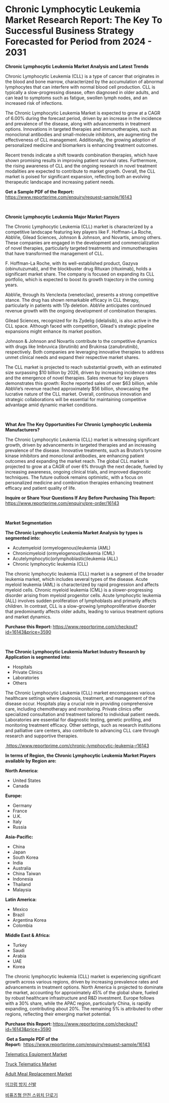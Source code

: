 <p><h1>Chronic Lymphocytic Leukemia Market Research Report: The Key To Successful Business Strategy Forecasted for Period from 2024 - 2031</h1></p><p><strong>Chronic Lymphocytic Leukemia Market Analysis and Latest Trends</strong></p>
<p><p>Chronic Lymphocytic Leukemia (CLL) is a type of cancer that originates in the blood and bone marrow, characterized by the accumulation of abnormal lymphocytes that can interfere with normal blood cell production. CLL is typically a slow-progressing disease, often diagnosed in older adults, and can lead to symptoms such as fatigue, swollen lymph nodes, and an increased risk of infections.</p><p>The Chronic Lymphocytic Leukemia Market is expected to grow at a CAGR of 6.00% during the forecast period, driven by an increase in the incidence and prevalence of the disease, along with advancements in treatment options. Innovations in targeted therapies and immunotherapies, such as monoclonal antibodies and small-molecule inhibitors, are augmenting the effectiveness of CLL management. Additionally, the growing adoption of personalized medicine and biomarkers is enhancing treatment outcomes.</p><p>Recent trends indicate a shift towards combination therapies, which have shown promising results in improving patient survival rates. Furthermore, the rising awareness of CLL and the ongoing research in novel treatment modalities are expected to contribute to market growth. Overall, the CLL market is poised for significant expansion, reflecting both an evolving therapeutic landscape and increasing patient needs.</p></p>
<p><strong>Get a Sample PDF of the Report:&nbsp;</strong> <a href="https://www.reportprime.com/enquiry/request-sample/16143">https://www.reportprime.com/enquiry/request-sample/16143</a></p>
<p>&nbsp;</p>
<p><strong>Chronic Lymphocytic Leukemia Major Market Players</strong></p>
<p><p>The Chronic Lymphocytic Leukemia (CLL) market is characterized by a competitive landscape featuring key players like F. Hoffman-La Roche, AbbVie, Gilead Sciences, Johnson & Johnson, and Novartis, among others. These companies are engaged in the development and commercialization of novel therapies, particularly targeted treatments and immunotherapies that have transformed the management of CLL.</p><p>F. Hoffman-La Roche, with its well-established product, Gazyva (obinutuzumab), and the blockbuster drug Rituxan (rituximab), holds a significant market share. The company is focused on expanding its CLL portfolio, which is expected to boost its growth trajectory in the coming years.</p><p>AbbVie, through its Venclexta (venetoclax), presents a strong competitive stance. The drug has shown remarkable efficacy in CLL therapy, particularly in patients with 17p deletion. AbbVie anticipates continued revenue growth with the ongoing development of combination therapies.</p><p>Gilead Sciences, recognized for its Zydelig (idelalisib), is also active in the CLL space. Although faced with competition, Gilead's strategic pipeline expansions might enhance its market position. </p><p>Johnson & Johnson and Novartis contribute to the competitive dynamics with drugs like Imbruvica (ibrutinib) and Brukinsa (zanubrutinib), respectively. Both companies are leveraging innovative therapies to address unmet clinical needs and expand their respective market shares.</p><p>The CLL market is projected to reach substantial growth, with an estimated size surpassing $10 billion by 2026, driven by increasing incidence rates and the emergence of novel therapies. Sales revenue for key players demonstrates this growth: Roche reported sales of over $63 billion, while AbbVie’s revenue reached approximately $56 billion, showcasing the lucrative nature of the CLL market. Overall, continuous innovation and strategic collaborations will be essential for maintaining competitive advantage amid dynamic market conditions.</p></p>
<p>&nbsp;</p>
<p><strong>What Are The Key Opportunities For Chronic Lymphocytic Leukemia Manufacturers?</strong></p>
<p><p>The Chronic Lymphocytic Leukemia (CLL) market is witnessing significant growth, driven by advancements in targeted therapies and an increasing prevalence of the disease. Innovative treatments, such as Bruton’s tyrosine kinase inhibitors and monoclonal antibodies, are enhancing patient outcomes and expanding the market reach. The global CLL market is projected to grow at a CAGR of over 6% through the next decade, fueled by increasing awareness, ongoing clinical trials, and improved diagnostic techniques. The future outlook remains optimistic, with a focus on personalized medicine and combination therapies enhancing treatment efficacy and patient quality of life.</p></p>
<p><strong>Inquire or Share Your Questions If Any Before Purchasing This Report:</strong> <a href="https://www.reportprime.com/enquiry/pre-order/16143">https://www.reportprime.com/enquiry/pre-order/16143</a></p>
<p>&nbsp;</p>
<p><strong>Market Segmentation</strong></p>
<p><strong>The Chronic Lymphocytic Leukemia Market Analysis by types is segmented into:</strong></p>
<p><ul><li>Acutemyeloid (ormyelogenous)leukemia (AML)</li><li>Chronicmyeloid (ormyelogenous)leukemia (CML)</li><li>Acutelymphocytic(orlymphoblastic)leukemia (ALL)</li><li>Chronic lymphocytic leukemia (CLL)</li></ul></p>
<p><p>The chronic lymphocytic leukemia (CLL) market is a segment of the broader leukemia market, which includes several types of the disease. Acute myeloid leukemia (AML) is characterized by rapid progression and affects myeloid cells. Chronic myeloid leukemia (CML) is a slower-progressing disorder arising from myeloid progenitor cells. Acute lymphocytic leukemia (ALL) involves sudden proliferation of lymphoblasts and primarily affects children. In contrast, CLL is a slow-growing lymphoproliferative disorder that predominantly affects older adults, leading to various treatment options and market dynamics.</p></p>
<p><strong>Purchase this Report:&nbsp;</strong><a href="https://www.reportprime.com/checkout?id=16143&price=3590">https://www.reportprime.com/checkout?id=16143&price=3590</a></p>
<p>&nbsp;</p>
<p><strong>The Chronic Lymphocytic Leukemia Market Industry Research by Application is segmented into:</strong></p>
<p><ul><li>Hospitals</li><li>Private Clinics</li><li>Laboratories</li><li>Others</li></ul></p>
<p><p>The Chronic Lymphocytic Leukemia (CLL) market encompasses various healthcare settings where diagnosis, treatment, and management of the disease occur. Hospitals play a crucial role in providing comprehensive care, including chemotherapy and monitoring. Private clinics offer specialized consultation and treatment tailored to individual patient needs. Laboratories are essential for diagnostic testing, genetic profiling, and monitoring treatment efficacy. Other settings, such as research institutions and palliative care centers, also contribute to advancing CLL care through research and supportive therapies.</p></p>
<p><a href="https://www.reportprime.com/chronic-lymphocytic-leukemia-r16143">&nbsp;https://www.reportprime.com/chronic-lymphocytic-leukemia-r16143</a></p>
<p><strong>In terms of Region, the Chronic Lymphocytic Leukemia Market Players available by Region are:</strong></p>
<p>
    <p> <strong> North America: </strong>
        <ul>
            <li>United States</li>
            <li>Canada</li>
        </ul>
        </p> 
    <p> <strong> Europe: </strong>
        <ul>
            <li>Germany</li>
            <li>France</li>
            <li>U.K.</li>
            <li>Italy</li>
            <li>Russia</li>
        </ul>
        </p> 
    <p> <strong> Asia-Pacific: </strong>
        <ul>
            <li>China</li>
            <li>Japan</li>
            <li>South Korea</li>
            <li>India</li>
            <li>Australia</li>
            <li>China Taiwan</li>
            <li>Indonesia</li>
            <li>Thailand</li>
            <li>Malaysia</li>
        </ul>
        </p> 
    <p> <strong> Latin America: </strong>
        <ul>
            <li>Mexico</li>
            <li>Brazil</li>
            <li>Argentina Korea</li>
            <li>Colombia</li>
        </ul>
        </p> 
    <p> <strong> Middle East & Africa: </strong>
        <ul>
            <li>Turkey</li>
            <li>Saudi</li>
            <li>Arabia</li>
            <li>UAE</li>
            <li>Korea</li>
        </ul>
    </p>
    </p>
<p><p>The chronic lymphocytic leukemia (CLL) market is experiencing significant growth across various regions, driven by increasing prevalence rates and advancements in treatment options. North America is projected to dominate the market, accounting for approximately 45% of the global share, fueled by robust healthcare infrastructure and R&D investment. Europe follows with a 30% share, while the APAC region, particularly China, is rapidly expanding, contributing about 20%. The remaining 5% is attributed to other regions, reflecting their emerging market potential.</p></p>
<p><strong>Purchase this Report: </strong><a href="https://www.reportprime.com/checkout?id=16143&price=3590">https://www.reportprime.com/checkout?id=16143&price=3590</a></p>
<p>&nbsp;<strong>Get a Sample PDF of the Report:&nbsp;&nbsp;</strong><a href="https://www.reportprime.com/enquiry/request-sample/16143">https://www.reportprime.com/enquiry/request-sample/16143</a></p>
<p><strong></strong></p>
<p><p><a href="https://issuu.com/reportprime-2/docs/telematics-equipment-market-size-20_9a2163a6d5313c">Telematics Equipment Market</a></p><p><a href="https://www.linkedin.com/pulse/truck-telematics-industry-sector-market-dynamics-future-scenarios-3zvfe?trackingId=FaNLyYLHRambe4zDVvIsXg%3D%3D">Truck Telematics Market</a></p><p><a href="https://medium.com/@janetvalentinh15/the-adult-meal-replacement-industry-analysis-report-offers-a-comprehensive-and-current-868b7e417416">Adult Meal Replacement Market</a></p><p><a href="https://medium.com/@puputzim_20688/non-slip-footwear-industry-analysis-report-its-market-size-share-trends-by-application-region-7be020af7109">미끄럼 방지 신발</a></p><p><a href="https://medium.com/@puputzim_20688/non-fused-safety-switch-disconnector-market-%EC%9D%98-%EA%B8%80%EB%A1%9C%EB%B2%8C-%EC%8B%9C%EC%9E%A5-%EA%B0%9C%EC%9A%94%EB%8A%94-%EC%A0%84-%EC%84%B8%EA%B3%84-%EB%B0%8F-%EC%A3%BC%EC%9A%94-%EC%8B%9C%EC%9E%A5%EC%9D%98-%EC%82%B0%EC%97%85%EC%97%90-%EC%98%81%ED%96%A5%EC%9D%84-%EB%AF%B8%EC%B9%98%EB%8A%94-%EC%A3%BC%EC%9A%94-%ED%8A%B8%EB%A0%8C%EB%93%9C%EC%97%90-%EB%8C%80%ED%95%9C-%EB%8F%85%ED%8A%B9%ED%95%9C-a705050f655e?postPublishedType=initial">비퓨즈형 안전 스위치 단로기</a></p></p>